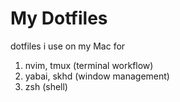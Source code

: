 # My Dotfiles

dotfiles i use on my Mac for
1. nvim, tmux (terminal workflow)
2. yabai, skhd (window management)
3. zsh (shell)
